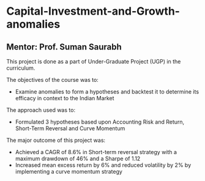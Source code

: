 # Capital-Investment-and-Growth-anomalies
## Mentor: Prof. Suman Saurabh

This project is done as a part of Under-Graduate Project (UGP) in the curriculum.

The objectives of the course was to:
+ Examine anomalies to form a hypotheses and backtest it to determine its efficacy in context to the Indian Market

The approach used was to:
+ Formulated 3 hypotheses based upon Accounting Risk and Return, Short-Term Reversal and Curve Momentum

The major outcome of this project was:
+ Achieved a CAGR of 8.6% in Short-term reversal strategy with a maximum drawdown of 46% and a Sharpe of 1.12
+ Increased mean excess return by 6% and reduced volatility by 2% by implementing a curve momentum strategy
